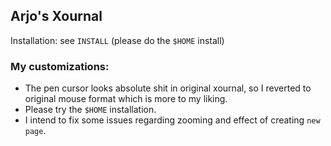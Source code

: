 ## Arjo's Xournal

Installation:  see `INSTALL` (please do the `$HOME` install)

### My customizations:

- The pen cursor looks absolute shit in original xournal, so I reverted to
  original mouse format which is more to my liking.
- Please try the `$HOME` installation.
- I intend to fix some issues regarding zooming and effect of creating `new
  page`.
